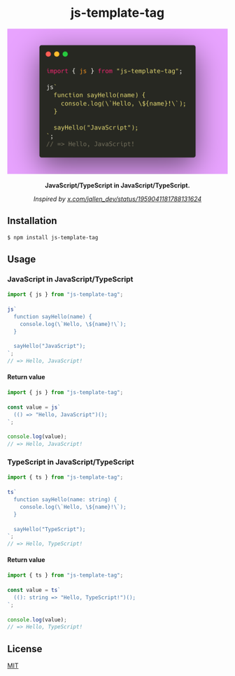 <h1 align="center">
js-template-tag
</h1>

<p align="center">
<img src="./demo.png" width="520px" />
</p>

<p align="center">
<b>
JavaScript/TypeScript in JavaScript/TypeScript.
</b>
</p>

<p align="center">
<i>
Inspired by <a href="https://x.com/jallen_dev/status/1959041181788131624">x.com/jallen_dev/status/1959041181788131624</a>
</i>
</p>

## Installation

```console
$ npm install js-template-tag
```

## Usage

### JavaScript in JavaScript/TypeScript

```js
import { js } from "js-template-tag";

js`
  function sayHello(name) {
    console.log(\`Hello, \${name}!\`);
  }

  sayHello("JavaScript");
`;
// => Hello, JavaScript!
```

#### Return value

```js
import { js } from "js-template-tag";

const value = js`
  (() => "Hello, JavaScript")();
`;

console.log(value);
// => Hello, JavaScript!
```

### TypeScript in JavaScript/TypeScript

```ts
import { ts } from "js-template-tag";

ts`
  function sayHello(name: string) {
    console.log(\`Hello, \${name}!\`);
  }

  sayHello("TypeScript");
`;
// => Hello, TypeScript!
```

#### Return value

```ts
import { ts } from "js-template-tag";

const value = ts`
  ((): string => "Hello, TypeScript!")();
`;

console.log(value);
// => Hello, TypeScript!
```

## License

[MIT](./LICENSE)
